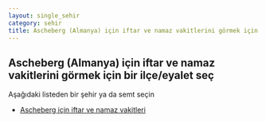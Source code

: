 ```yaml
---
layout: single_sehir
category: sehir
title: Ascheberg (Almanya) için iftar ve namaz vakitlerini görmek için bir ilçe/eyalet seç
---
```



## Ascheberg (Almanya) için iftar ve namaz vakitlerini görmek için bir ilçe/eyalet seç

Aşağıdaki listeden bir şehir ya da semt seçin


* [Ascheberg için iftar ve namaz vakitleri](/iftar.html?sehir=Ascheberg&ulke=Almanya&state=Ascheberg)
